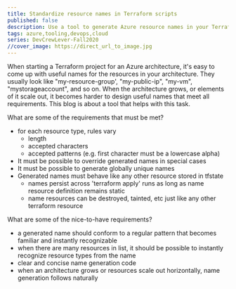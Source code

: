 ```yaml
---
title: Standardize resource names in Terraform scripts
published: false
description: Use a tool to generate Azure resource names in your Terraform script - how and why.
tags: azure,tooling,devops,cloud
series: DevCrewLever-Fall2020
//cover_image: https://direct_url_to_image.jpg
---
```


When starting a Terraform project for an Azure architecture, it's easy to come up with useful names for the resources in your architecture. They usually look like "my-resource-group', "my-public-ip", "my-vm", "mystorageaccount", and so on. When the architecture grows, or elements of it scale out, it becomes harder to design useful names that meet all requirements. This blog is about a tool that helps with this task.  

What are some of the requirements that must be met?

* for each resource type, rules vary
  * length
  * accepted characters
  * accepted patterns (e.g. first character must be a lowercase alpha)
* It must be possible to override generated names in special cases
* It must be possible to generate globally unique names
* Generated names must behave like any other resource stored in tfstate
  * names persist across 'terraform apply' runs as long as name resource definition remains static
  * name resources can be destroyed, tainted, etc just like any other terraform resource

What are some of the nice-to-have requirements?  

* a generated name should conform to a regular pattern that becomes familiar and instantly recognizable
* when there are many resources in list, it should be possible to instantly recognize resource types from the name
* clear and concise name generation code
* when an architecture grows or resources scale out horizontally, name generation follows naturally
